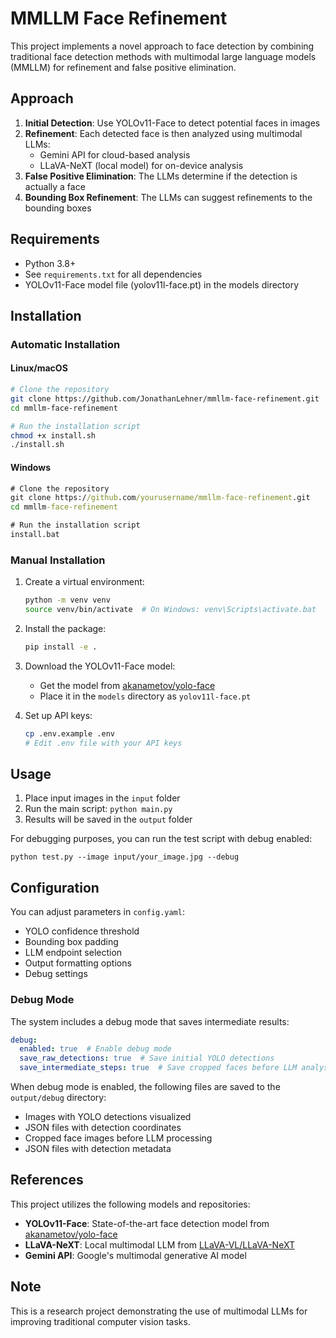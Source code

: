 # MMLLM Face Refinement

This project implements a novel approach to face detection by combining traditional face detection methods with multimodal large language models (MMLLM) for refinement and false positive elimination.

## Approach

1. **Initial Detection**: Use YOLOv11-Face to detect potential faces in images
2. **Refinement**: Each detected face is then analyzed using multimodal LLMs:
   - Gemini API for cloud-based analysis
   - LLaVA-NeXT (local model) for on-device analysis
3. **False Positive Elimination**: The LLMs determine if the detection is actually a face
4. **Bounding Box Refinement**: The LLMs can suggest refinements to the bounding boxes

## Requirements

- Python 3.8+
- See `requirements.txt` for all dependencies
- YOLOv11-Face model file (yolov11l-face.pt) in the models directory

## Installation

### Automatic Installation

#### Linux/macOS

```bash
# Clone the repository
git clone https://github.com/JonathanLehner/mmllm-face-refinement.git
cd mmllm-face-refinement

# Run the installation script
chmod +x install.sh
./install.sh
```

#### Windows

```cmd
# Clone the repository
git clone https://github.com/yourusername/mmllm-face-refinement.git
cd mmllm-face-refinement

# Run the installation script
install.bat
```

### Manual Installation

1. Create a virtual environment:
   ```bash
   python -m venv venv
   source venv/bin/activate  # On Windows: venv\Scripts\activate.bat
   ```

2. Install the package:
   ```bash
   pip install -e .
   ```

3. Download the YOLOv11-Face model:
   - Get the model from [akanametov/yolo-face](https://github.com/akanametov/yolo-face)
   - Place it in the `models` directory as `yolov11l-face.pt`

4. Set up API keys:
   ```bash
   cp .env.example .env
   # Edit .env file with your API keys
   ```

## Usage

1. Place input images in the `input` folder
2. Run the main script: `python main.py`
3. Results will be saved in the `output` folder

For debugging purposes, you can run the test script with debug enabled:
```
python test.py --image input/your_image.jpg --debug
```

## Configuration

You can adjust parameters in `config.yaml`:
- YOLO confidence threshold
- Bounding box padding
- LLM endpoint selection
- Output formatting options
- Debug settings

### Debug Mode

The system includes a debug mode that saves intermediate results:

```yaml
debug:
  enabled: true  # Enable debug mode
  save_raw_detections: true  # Save initial YOLO detections
  save_intermediate_steps: true  # Save cropped faces before LLM analysis
```

When debug mode is enabled, the following files are saved to the `output/debug` directory:
- Images with YOLO detections visualized
- JSON files with detection coordinates
- Cropped face images before LLM processing
- JSON files with detection metadata

## References

This project utilizes the following models and repositories:

- **YOLOv11-Face**: State-of-the-art face detection model from [akanametov/yolo-face](https://github.com/akanametov/yolo-face)
- **LLaVA-NeXT**: Local multimodal LLM from [LLaVA-VL/LLaVA-NeXT](https://github.com/LLaVA-VL/LLaVA-NeXT)
- **Gemini API**: Google's multimodal generative AI model

## Note

This is a research project demonstrating the use of multimodal LLMs for improving traditional computer vision tasks. 
